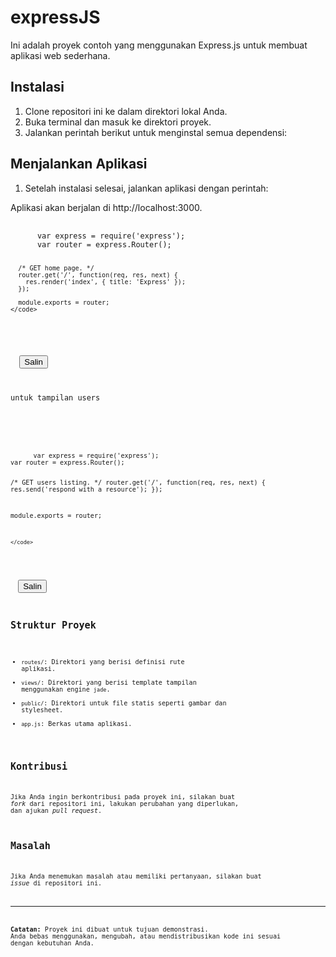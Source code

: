 # expressJS
Ini adalah proyek contoh yang menggunakan Express.js untuk membuat aplikasi web sederhana.

## Instalasi

1. Clone repositori ini ke dalam direktori lokal Anda.
2. Buka terminal dan masuk ke direktori proyek.
3. Jalankan perintah berikut untuk menginstal semua dependensi:


## Menjalankan Aplikasi

1. Setelah instalasi selesai, jalankan aplikasi dengan perintah:


Aplikasi akan berjalan di http://localhost:3000.

<div>
  <pre>
    <code class="language-javascript">
      var express = require('express');
      var router = express.Router();

      /* GET home page. */
      router.get('/', function(req, res, next) {
        res.render('index', { title: 'Express' });
      });

      module.exports = router;
    </code>
  </pre>
  <button class="btn-copy" data-clipboard-target="#code-example">Salin</button>
</div>

untuk tampilan users

<div>
  <pre>
    <code class="language-javascript">
      var express = require('express');
var router = express.Router();

/* GET users listing. */
router.get('/', function(req, res, next) {
  res.send('respond with a resource');
});

module.exports = router;

    </code>
  </pre>
  <button class="btn-copy" data-clipboard-target="#code-example">Salin</button>
</div>

## Struktur Proyek

- `routes/`: Direktori yang berisi definisi rute aplikasi.
- `views/`: Direktori yang berisi template tampilan menggunakan engine `jade`.
- `public/`: Direktori untuk file statis seperti gambar dan stylesheet.
- `app.js`: Berkas utama aplikasi.

## Kontribusi

Jika Anda ingin berkontribusi pada proyek ini, silakan buat _fork_ dari repositori ini, lakukan perubahan yang diperlukan, dan ajukan _pull request_.

## Masalah

Jika Anda menemukan masalah atau memiliki pertanyaan, silakan buat _issue_ di repositori ini.

---

**Catatan:** Proyek ini dibuat untuk tujuan demonstrasi. Anda bebas menggunakan, mengubah, atau mendistribusikan kode ini sesuai dengan kebutuhan Anda.
